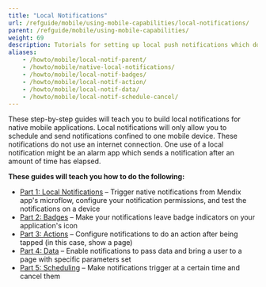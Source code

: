 ```yaml
---
title: "Local Notifications"
url: /refguide/mobile/using-mobile-capabilities/local-notifications/
parent: /refguide/mobile/using-mobile-capabilities/
weight: 69
description: Tutorials for setting up local push notifications which do not use an internet connection.
aliases:
    - /howto/mobile/local-notif-parent/
    - /howto/mobile/native-local-notifications/
    - /howto/mobile/local-notif-badges/
    - /howto/mobile/local-notif-action/
    - /howto/mobile/local-notif-data/
    - /howto/mobile/local-notif-schedule-cancel/
---
```


These step-by-step guides will teach you to build local notifications for native mobile applications. Local notifications will only allow you to schedule and send notifications confined to one mobile device. These notifications do not use an internet connection. One use of a local notification might be an alarm app which sends a notification after an amount of time has elapsed.

**These guides will teach you how to do the following:**

* [Part 1: Local Notifications](/refguide/mobile/using-mobile-capabilities/local-notifications/native-local-notifications/) – Trigger native notifications from Mendix app's microflow, configure your notification permissions, and test the notifications on a device
* [Part 2: Badges](/refguide/mobile/using-mobile-capabilities/local-notifications/local-notif-badges/) – Make your notifications leave badge indicators on your application's icon
* [Part 3: Actions](/refguide/mobile/using-mobile-capabilities/local-notifications/local-notif-action/) – Configure notifications to do an action after being tapped (in this case, show a page)
* [Part 4: Data](/refguide/mobile/using-mobile-capabilities/local-notifications/local-notif-data/) – Enable notifications to pass data and bring a user to a page with specific parameters set
* [Part 5: Scheduling](/refguide/mobile/using-mobile-capabilities/local-notifications/local-notif-schedule-cancel/) – Make notifications trigger at a certain time and cancel them